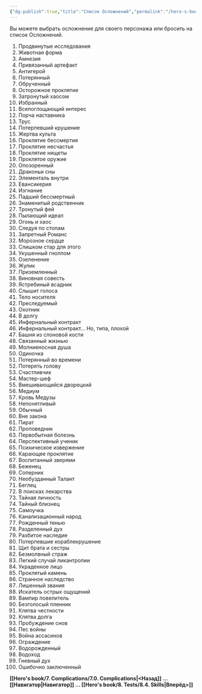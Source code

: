 ```yaml
---
{"dg-publish":true,"title":"Список Осложнений","permalink":"/hero-s-book/7-complications/7-1-complications-list/","dgPassFrontmatter":true}
---
```


Вы можете выбрать осложнение для своего персонажа или бросить на список Осложнений.

1. Продвинутые исследования
2. Животная форма
3. Амнезия
4. Привязанный артефакт
5. Антигерой
6. Потерянный
7. Обрученный
8. Осторожное проклятие
9. Затронутый хаосом
10. Избранный
11. Всепоглощающий интерес
12. Порча наставника
13. Трус
14. Потерпевший крушение
15. Жертва культа
16. Проклятие бессмертия
17. Проклятие несчастья
18. Проклятие нищеты
19. Проклятое оружие
20. Опозоренный
21. Драконьи сны
22. Элементаль внутри
23. Евансикерия
24. Изгнание
25. Падший бессмертный
26. Знаменитый родственник
27. Тронутый фей
28. Пылающий идеал
29. Огонь и хаос
30. Следуя по стопам
31. Запретный Романс
32. Морозное сердце
33. Слишком стар для этого
34. Укушенный гноллом
35. Озеленение
36. Жулик
37. Приземленный
38. Виновная совесть
39. Ястребиный всадник
40. Слышит голоса
41. Тело носителя
42. Преследуемый
43. Охотник
44. В долгу
45. Инфернальный контракт
46. Инфернальный контракт... Но, типа, плохой
47. Башня из слоновой кости
48. Связанный жизнью
49. Молниеносная душа
50. Одиночка
51. Потерянный во времени
52. Потерять голову
53. Счастливчик
54. Мастер-шеф
55. Вмешивающийся дворецкий
56. Медиум
57. Кровь Медузы
58. Непонятливый
59. Обычный
60. Вне закона
61. Пират
62. Проповедник
63. Первобытная болезнь
64. Перспективный ученик
65. Психическое извержение
66. Карающее проклятие
67. Воспитанный зверями
68. Беженец
69. Соперник
70. Необузданный Талант
71. Беглец
72. В поисках лекарства
73. Тайная личность
74. Тайный близнец
75. Самоучка
76. Канализационный народ
77. Рожденный тенью
78. Разделенный дух
79. Разбитое наследие
80. Потерпевшие кораблекрушение
81. Щит брата и сестры
82. Безмолвный страж
83. Легкий случай ликантропии
84. Украденное лицо
85. Проклятый камень
86. Странное наследство
87. Лишенный звания
88. Искатель острых ощущений
89. Вампир повелитель
90. Безголосый пленник
91. Клятва честности
92. Клятва долга
93. Пробуждение снов
94. Пес войны
95. Война ассасинов
96. Ограждение
97. Водорожденный
98. Водоход
99. Гневный дух
100. Ошибочно заключенный

**[[Hero's book/7. Complications/7.0. Complications\|<Назад]] ... [[Навигатор\|Навигатор]] ... [[Hero's book/8. Tests/8.4. Skills\|Вперёд>]]**